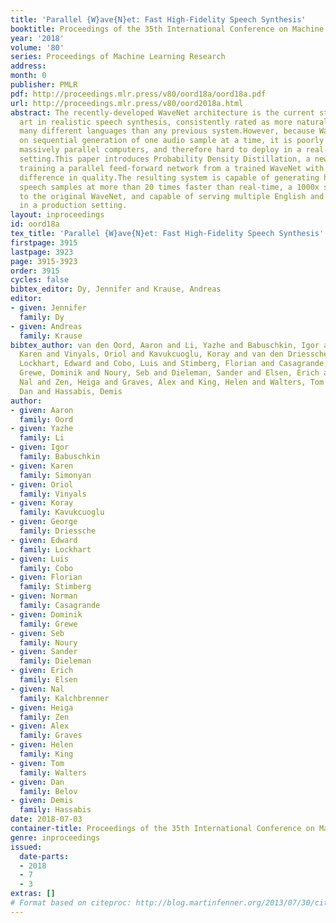 ```yaml
---
title: 'Parallel {W}ave{N}et: Fast High-Fidelity Speech Synthesis'
booktitle: Proceedings of the 35th International Conference on Machine Learning
year: '2018'
volume: '80'
series: Proceedings of Machine Learning Research
address: 
month: 0
publisher: PMLR
pdf: http://proceedings.mlr.press/v80/oord18a/oord18a.pdf
url: http://proceedings.mlr.press/v80/oord2018a.html
abstract: The recently-developed WaveNet architecture is the current state of the
  art in realistic speech synthesis, consistently rated as more natural sounding for
  many different languages than any previous system.However, because WaveNet relies
  on sequential generation of one audio sample at a time, it is poorly suited to today’s
  massively parallel computers, and therefore hard to deploy in a real-time production
  setting.This paper introduces Probability Density Distillation, a new methodfor
  training a parallel feed-forward network from a trained WaveNet with no significant
  difference in quality.The resulting system is capable of generating high-fidelity
  speech samples at more than 20 times faster than real-time, a 1000x speed up relative
  to the original WaveNet, and capable of serving multiple English and Japanese voices
  in a production setting.
layout: inproceedings
id: oord18a
tex_title: 'Parallel {W}ave{N}et: Fast High-Fidelity Speech Synthesis'
firstpage: 3915
lastpage: 3923
page: 3915-3923
order: 3915
cycles: false
bibtex_editor: Dy, Jennifer and Krause, Andreas
editor:
- given: Jennifer
  family: Dy
- given: Andreas
  family: Krause
bibtex_author: van den Oord, Aaron and Li, Yazhe and Babuschkin, Igor and Simonyan,
  Karen and Vinyals, Oriol and Kavukcuoglu, Koray and van den Driessche, George and
  Lockhart, Edward and Cobo, Luis and Stimberg, Florian and Casagrande, Norman and
  Grewe, Dominik and Noury, Seb and Dieleman, Sander and Elsen, Erich and Kalchbrenner,
  Nal and Zen, Heiga and Graves, Alex and King, Helen and Walters, Tom and Belov,
  Dan and Hassabis, Demis
author:
- given: Aaron
  family: Oord
- given: Yazhe
  family: Li
- given: Igor
  family: Babuschkin
- given: Karen
  family: Simonyan
- given: Oriol
  family: Vinyals
- given: Koray
  family: Kavukcuoglu
- given: George
  family: Driessche
- given: Edward
  family: Lockhart
- given: Luis
  family: Cobo
- given: Florian
  family: Stimberg
- given: Norman
  family: Casagrande
- given: Dominik
  family: Grewe
- given: Seb
  family: Noury
- given: Sander
  family: Dieleman
- given: Erich
  family: Elsen
- given: Nal
  family: Kalchbrenner
- given: Heiga
  family: Zen
- given: Alex
  family: Graves
- given: Helen
  family: King
- given: Tom
  family: Walters
- given: Dan
  family: Belov
- given: Demis
  family: Hassabis
date: 2018-07-03
container-title: Proceedings of the 35th International Conference on Machine Learning
genre: inproceedings
issued:
  date-parts:
  - 2018
  - 7
  - 3
extras: []
# Format based on citeproc: http://blog.martinfenner.org/2013/07/30/citeproc-yaml-for-bibliographies/
---
```

